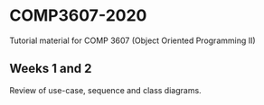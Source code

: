 # COMP3607-2020

Tutorial material for COMP 3607 (Object Oriented Programming II)

## Weeks 1 and 2

Review of use-case, sequence and class diagrams.
